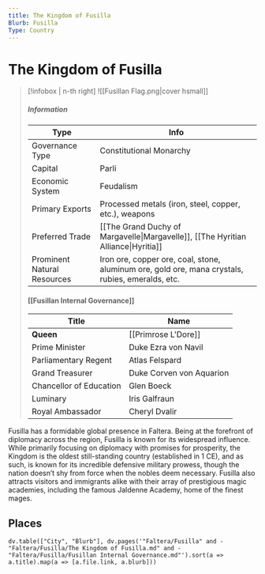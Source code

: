 ```yaml
---
title: The Kingdom of Fusilla
Blurb: Fusilla
Type: Country
---
```

# The Kingdom of Fusilla 
> [!infobox | n-th right]
> ![[Fusillan Flag.png|cover hsmall]]
> ##### Information
> | Type |  Info |
> | ---- | ---- |
> | Governance Type | Constitutional Monarchy |
> | Capital | Parli |
> | Economic System | Feudalism | 
> | Primary Exports | Processed metals (iron, steel, copper, etc.), weapons |
> | Preferred Trade | [[The Grand Duchy of Margavelle\|Margavelle]], [[The Hyritian Alliance\|Hyritia]] | 
> | Prominent Natural Resources | Iron ore, copper ore, coal, stone, aluminum ore, gold ore, mana crystals, rubies, emeralds, etc. |
> #### [[Fusillan Internal Governance]]
> | Title | Name |
> | ---- | ---- |
> | **Queen** | [[Primrose L'Dore]] |
> | Prime Minister | Duke Ezra von Navil |
> | Parliamentary Regent | Atlas Felspard |
> | Grand Treasurer | Duke Corven von Aquarion |
> | Chancellor of Education | Glen Boeck |
> | Luminary | Iris Galfraun |
> | Royal Ambassador | Cheryl Dvalir |

Fusilla has a formidable global presence in Faltera. Being at the forefront of diplomacy across the region, Fusilla is known for its widespread influence. While primarily focusing on diplomacy with promises for prosperity, the Kingdom is the oldest still-standing country (established in 1 CE), and as such, is known for its incredible defensive military prowess, though the nation doesn’t shy from force when the nobles deem necessary. Fusilla also attracts visitors and immigrants alike with their array of prestigious magic academies, including the famous Jaldenne Academy, home of the finest mages. 

## Places
```dataviewjs
dv.table(["City", "Blurb"], dv.pages('"Faltera/Fusilla" and -"Faltera/Fusilla/The Kingdom of Fusilla.md" and -"Faltera/Fusilla/Fusillan Internal Governance.md"').sort(a => a.title).map(a => [a.file.link, a.blurb]))
```